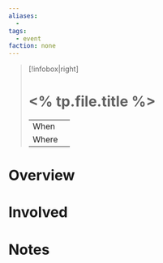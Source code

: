 ```yaml
---
aliases:
  -
tags:
  - event
faction: none
---
```


> [!infobox|right] 
> # <% tp.file.title %>
> | | |
> | ---- | ---- |
> | When | |
> | Where |  |

# Overview

# Involved

# Notes



